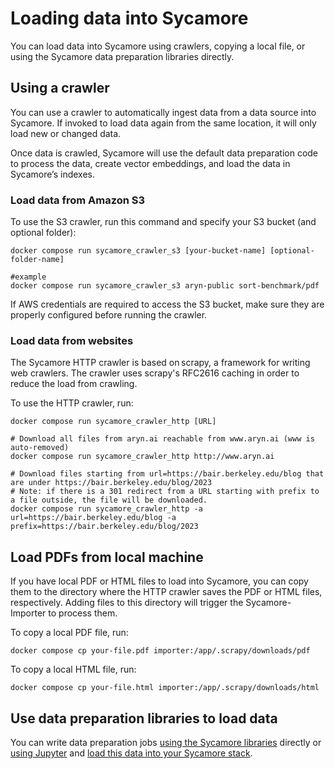 # Loading data into Sycamore

You can load data into Sycamore using crawlers, copying a local file, or using the Sycamore data preparation libraries directly.


## Using a crawler
You can use a crawler to automatically ingest data from a data source into Sycamore. If invoked to load data again from the same location, it will only load new or changed data.

Once data is crawled, Sycamore will use the default data preparation code to process the data, create vector embeddings, and load the data in Sycamore’s indexes.

### Load data from Amazon S3

To use the S3 crawler, run this command and specify your S3 bucket (and optional folder):

```
docker compose run sycamore_crawler_s3 [your-bucket-name] [optional-folder-name]

#example
docker compose run sycamore_crawler_s3 aryn-public sort-benchmark/pdf
```

If AWS credentials are required to access the S3 bucket, make sure they are properly configured before running the crawler.

### Load data from websites

The Sycamore HTTP crawler is based on scrapy, a framework for writing web crawlers. The crawler uses scrapy's RFC2616 caching in order to reduce the load from crawling.

To use the HTTP crawler, run:

```
docker compose run sycamore_crawler_http [URL]

# Download all files from aryn.ai reachable from www.aryn.ai (www is auto-removed)
docker compose run sycamore_crawler_http http://www.aryn.ai

# Download files starting from url=https://bair.berkeley.edu/blog that are under https://bair.berkeley.edu/blog/2023
# Note: if there is a 301 redirect from a URL starting with prefix to a file outside, the file will be downloaded.
docker compose run sycamore_crawler_http -a url=https://bair.berkeley.edu/blog -a prefix=https://bair.berkeley.edu/blog/2023
```

## Load PDFs from local machine

If you have local PDF or HTML files to load into Sycamore, you can copy them to the directory where the HTTP crawler saves the PDF or HTML files, respectively. Adding files to this directory will trigger the Sycamore-Importer to process them.

To copy a local PDF file, run:

`docker compose cp your-file.pdf importer:/app/.scrapy/downloads/pdf`

To copy a local HTML file, run:

`docker compose cp your-file.html importer:/app/.scrapy/downloads/html`


## Use data preparation libraries to load data

You can write data preparation jobs [using the Sycamore libraries](/installing_sycamore_libraries_locally.md) directly or [using Jupyter](/using_jupyter.md) and [load this data into your Sycamore stack](/running_a_data_preparation_job.md).
